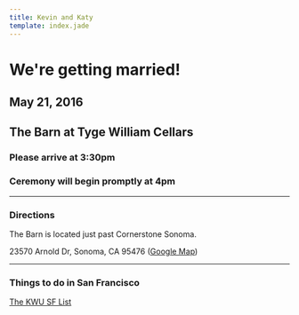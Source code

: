 ```yaml
---
title: Kevin and Katy
template: index.jade
---
```


# We're getting married!
## May 21, 2016
## The Barn at Tyge William Cellars
### Please arrive at 3:30pm
### Ceremony will begin promptly at 4pm

***

### Directions

The Barn is located just past Cornerstone Sonoma.

23570 Arnold Dr, Sonoma, CA 95476 ([Google Map](https://www.google.com/maps/place/23570+Arnold+Dr,+Sonoma,+CA+95476/@38.2277757,-122.4576599,17z/data=!3m1!4b1!4m2!3m1!1s0x8085af4f947c00b3:0x3e15948310657dd8))

***

### Things to do in San Francisco

[The KWU SF List](http://bit.ly/kwusflist)
